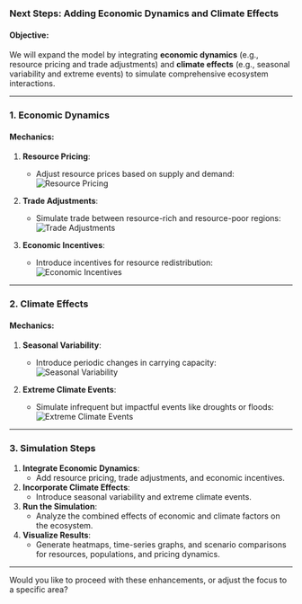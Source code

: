 ### **Next Steps: Adding Economic Dynamics and Climate Effects**

#### **Objective**:
We will expand the model by integrating **economic dynamics** (e.g., resource pricing and trade adjustments) and **climate effects** (e.g., seasonal variability and extreme events) to simulate comprehensive ecosystem interactions.

---

### **1. Economic Dynamics**

#### **Mechanics**:
1. **Resource Pricing**:
   - Adjust resource prices based on supply and demand:  
     ![Resource Pricing](https://latex.codecogs.com/svg.latex?P_{\text{resource}}(t)%20=%20P_{\text{base}}%20\cdot%20\left(1%20-%20\frac{R(t)}{D(t)}\right))

2. **Trade Adjustments**:
   - Simulate trade between resource-rich and resource-poor regions:  
     ![Trade Adjustments](https://latex.codecogs.com/svg.latex?T_{\text{adjusted}}(i,%20j)%20=%20\phi%20\cdot%20\left(R_{\text{region}_i}%20-%20R_{\text{region}_j}\right))

3. **Economic Incentives**:
   - Introduce incentives for resource redistribution:  
     ![Economic Incentives](https://latex.codecogs.com/svg.latex?I_{\text{region}}%20=%20\kappa%20\cdot%20\left(R_{\text{surplus}}%20-%20R_{\text{average}}\right))

---

### **2. Climate Effects**

#### **Mechanics**:
1. **Seasonal Variability**:
   - Introduce periodic changes in carrying capacity:  
     ![Seasonal Variability](https://latex.codecogs.com/svg.latex?K_{\text{seasonal}}(t)%20=%20K_{\text{base}}%20\cdot%20\left(1%20+%20\eta%20\cdot%20\sin(\omega%20t)\right))

2. **Extreme Climate Events**:
   - Simulate infrequent but impactful events like droughts or floods:  
     ![Extreme Climate Events](https://latex.codecogs.com/svg.latex?R_{\text{event}}%20=%20R(t)%20\cdot%20\left(1%20-%20\delta_{\text{event}}\right))

---

### **3. Simulation Steps**
1. **Integrate Economic Dynamics**:
   - Add resource pricing, trade adjustments, and economic incentives.
2. **Incorporate Climate Effects**:
   - Introduce seasonal variability and extreme climate events.
3. **Run the Simulation**:
   - Analyze the combined effects of economic and climate factors on the ecosystem.
4. **Visualize Results**:
   - Generate heatmaps, time-series graphs, and scenario comparisons for resources, populations, and pricing dynamics.

---

Would you like to proceed with these enhancements, or adjust the focus to a specific area?
